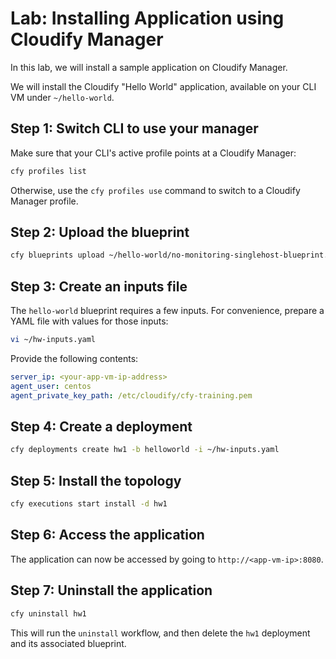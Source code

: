 # Lab: Installing Application using Cloudify Manager

In this lab, we will install a sample application on Cloudify Manager.

We will install the Cloudify "Hello World" application, available on your CLI VM under `~/hello-world`.

## Step 1: Switch CLI to use your manager

Make sure that your CLI's active profile points at a Cloudify Manager:

```bash
cfy profiles list
```

Otherwise, use the `cfy profiles use` command to switch to a Cloudify Manager profile.

## Step 2: Upload the blueprint

```bash
cfy blueprints upload ~/hello-world/no-monitoring-singlehost-blueprint.yaml -b helloworld
```

## Step 3: Create an inputs file

The `hello-world` blueprint requires a few inputs. For convenience, prepare a YAML file with values for those inputs:

```bash
vi ~/hw-inputs.yaml
```

Provide the following contents:

```yaml
server_ip: <your-app-vm-ip-address>
agent_user: centos
agent_private_key_path: /etc/cloudify/cfy-training.pem
```

## Step 4: Create a deployment

```bash
cfy deployments create hw1 -b helloworld -i ~/hw-inputs.yaml
```

## Step 5: Install the topology

```bash
cfy executions start install -d hw1
```

## Step 6: Access the application

The application can now be accessed by going to `http://<app-vm-ip>:8080`.

## Step 7: Uninstall the application

```bash
cfy uninstall hw1
```

This will run the `uninstall` workflow, and then delete the `hw1` deployment and its associated blueprint.
